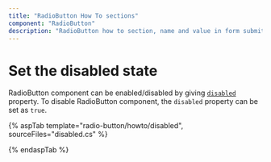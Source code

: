 ```yaml
---
title: "RadioButton How To sections"
component: "RadioButton"
description: "RadioButton how to section, name and value in form submit, customize RadioButton appearance."
---
```


# Set the disabled state

RadioButton component can be enabled/disabled by giving [`disabled`](https://help.syncfusion.com/cr/aspnetcore-js2/Syncfusion.EJ2.Buttons.RadioButton.html#Syncfusion_EJ2_Buttons_RadioButton_Disabled) property. To disable RadioButton component,
the `disabled` property can be set as `true`.

{% aspTab template="radio-button/howto/disabled", sourceFiles="disabled.cs" %}

{% endaspTab %}